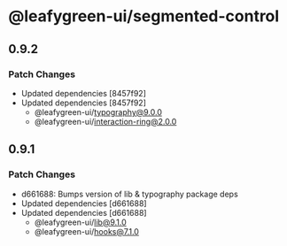 # @leafygreen-ui/segmented-control

## 0.9.2

### Patch Changes

- Updated dependencies [8457f92]
- Updated dependencies [8457f92]
  - @leafygreen-ui/typography@9.0.0
  - @leafygreen-ui/interaction-ring@2.0.0

## 0.9.1

### Patch Changes

- d661688: Bumps version of lib & typography package deps
- Updated dependencies [d661688]
- Updated dependencies [d661688]
  - @leafygreen-ui/lib@9.1.0
  - @leafygreen-ui/hooks@7.1.0
